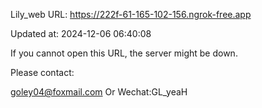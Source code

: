 Lily_web URL: https://222f-61-165-102-156.ngrok-free.app

Updated at: 2024-12-06 06:40:08

If you cannot open this URL, the server might be down.

Please contact: 

goley04@foxmail.com Or Wechat:GL_yeaH